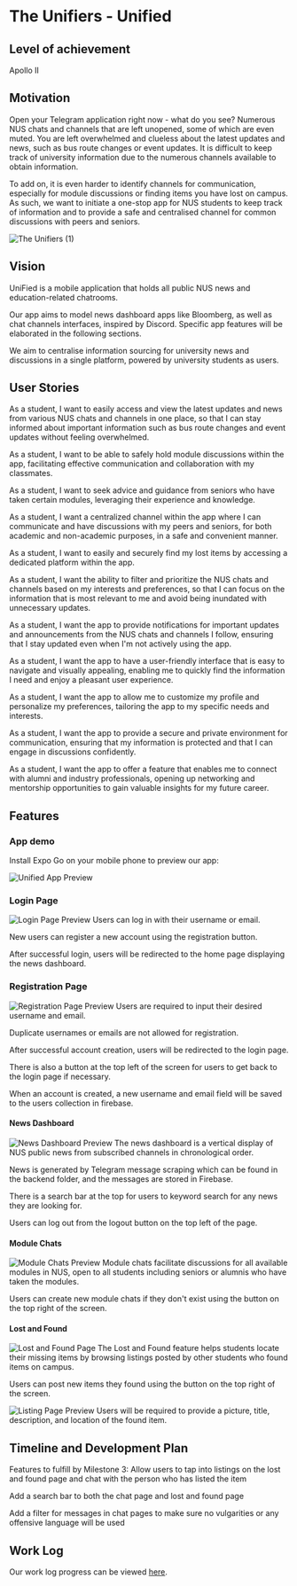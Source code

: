 # The Unifiers - Unified

## Level of achievement
Apollo II

## Motivation
Open your Telegram application right now - what do you see? Numerous NUS chats and channels that are left unopened, some of which are even muted. You are left overwhelmed and clueless about the latest updates and news, such as bus route changes or event updates. It is difficult to keep track of university information due to the numerous channels available to obtain information.

To add on, it is even harder to identify channels for communication, especially for module discussions or finding items you have lost on campus. As such, we want to initiate a one-stop app for NUS students to keep track of information and to provide a safe and centralised channel for common discussions with peers and seniors.

![The Unifiers (1)](https://github.com/tallkoh/TheUnifiers/assets/110431837/58fb64aa-1aeb-478f-a69a-9a8c7ee8f159)


## Vision
UniFied is a mobile application that holds all public NUS news and education-related chatrooms.

Our app aims to model news dashboard apps like Bloomberg, as well as chat channels interfaces, inspired by Discord.
Specific app features will be elaborated in the following sections.

We aim to centralise information sourcing for university news and discussions in a single platform, powered by university students as users.

## User Stories
As a student, I want to easily access and view the latest updates and news from various NUS chats and channels in one place, so that I can stay informed about important information such as bus route changes and event updates without feeling overwhelmed.

As a student, I want to be able to safely hold module discussions within the app, facilitating effective communication and collaboration with my classmates.

As a student, I want to seek advice and guidance from seniors who have taken certain modules, leveraging their experience and knowledge.

As a student, I want a centralized channel within the app where I can communicate and have discussions with my peers and seniors, for both academic and non-academic purposes, in a safe and convenient manner.

As a student, I want to easily and securely find my lost items by accessing a dedicated platform within the app.

As a student, I want the ability to filter and prioritize the NUS chats and channels based on my interests and preferences, so that I can focus on the information that is most relevant to me and avoid being inundated with unnecessary updates.

As a student, I want the app to provide notifications for important updates and announcements from the NUS chats and channels I follow, ensuring that I stay updated even when I'm not actively using the app.

As a student, I want the app to have a user-friendly interface that is easy to navigate and visually appealing, enabling me to quickly find the information I need and enjoy a pleasant user experience.

As a student, I want the app to allow me to customize my profile and personalize my preferences, tailoring the app to my specific needs and interests.

As a student, I want the app to provide a secure and private environment for communication, ensuring that my information is protected and that I can engage in discussions confidently.

As a student, I want the app to offer a feature that enables me to connect with alumni and industry professionals, opening up networking and mentorship opportunities to gain valuable insights for my future career.

## Features

### App demo
Install Expo Go on your mobile phone to preview our app:

![Unified App Preview](https://github.com/tallkoh/TheUnifiers/assets/74520346/93ea8cad-9d11-4b4c-837d-8693f6de61a1)

### Login Page
![Login Page Preview](https://github.com/tallkoh/TheUnifiers/assets/110431837/6f821029-af55-40c7-b74e-dd8b1d922fd2)
Users can log in with their username or email. 

New users can register a new account using the registration button. 

After successful login, users will be redirected to the home page displaying the news dashboard.

### Registration Page
![Registration Page Preview](https://github.com/tallkoh/TheUnifiers/assets/110431837/0f01a171-5ac2-4bd1-a319-306f074c03e3)
Users are required to input their desired username and email. 

Duplicate usernames or emails are not allowed for registration. 

After successful account creation, users will be redirected to the login page.

There is also a button at the top left of the screen for users to get back to the login page if necessary.

When an account is created, a new username and email field will be saved to the users collection in firebase.

#### News Dashboard
![News Dashboard Preview](https://github.com/tallkoh/TheUnifiers/assets/110431837/258b557b-3efe-464b-ad0f-539cfa7afda2)
The news dashboard is a vertical display of NUS public news from subscribed channels in chronological order. 

News is generated by Telegram message scraping which can be found in the backend folder, and the messages are stored in Firebase. 

There is a search bar at the top for users to keyword search for any news they are looking for.

Users can log out from the logout button on the top left of the page.

#### Module Chats
![Module Chats Preview](https://github.com/tallkoh/TheUnifiers/assets/110431837/008d39aa-52c7-4820-b7f4-aaa0987d78b8)
Module chats facilitate discussions for all available modules in NUS, open to all students including seniors or alumnis who have taken the modules. 

Users can create new module chats if they don't exist using the button on the top right of the screen.

#### Lost and Found
![Lost and Found Page](https://github.com/tallkoh/TheUnifiers/assets/110431837/67a0153b-0472-4452-9974-81916325c13f)
The Lost and Found feature helps students locate their missing items by browsing listings posted by other students who found items on campus. 

Users can post new items they found using the button on the top right of the screen.

![Listing Page Preview](https://github.com/tallkoh/TheUnifiers/assets/110431837/bbd14d74-1ff2-45b7-9b64-06d75c72318b)
Users will be required to provide a picture, title, description, and location of the found item. 

## Timeline and Development Plan
Features to fulfill by Milestone 3:
Allow users to tap into listings on the lost and found page and chat with the person who has listed the item

Add a search bar to both the chat page and lost and found page

Add a filter for messages in chat pages to make sure no vulgarities or any offensive language will be used

## Work Log
Our work log progress can be viewed [here](https://docs.google.com/spreadsheets/d/1evctZxslpMVcKZAfejuWrmujpLc73P-GATx4KaudZrY/edit?usp=sharing).

